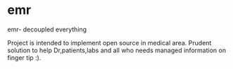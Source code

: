 emr
===

emr- decoupled everything

Project is intended to implement open source in medical area. Prudent solution to help Dr,patients,labs and all who needs managed information on finger tip :).

        
